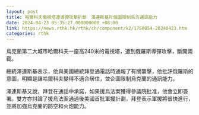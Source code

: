 ```yaml
---
layout: post
title: 哈爾科夫電視塔遭導彈攻擊折斷　澤連斯基斥俄圖限制烏方通訊能力
date: 2024-04-23 05:35:27.000000000 +08:00
link: https://news.rthk.hk/rthk/ch/component/k2/1750054-20240423.htm
categories: rthk
---
```


烏克蘭第二大城市哈爾科夫一座高240米的電視塔，遭到俄羅斯導彈攻擊，斷開兩截。

總統澤連斯基表示，他與美國總統拜登通電話時通報了有關襲擊，他批評俄羅斯的意圖，明顯是讓哈爾科夫變得不適合居住，並企圖限制烏克蘭的通訊能力。

澤連斯基又說，拜登在通話中承諾，如果援烏法案獲得參議院批准，他會立即簽署。雙方亦討論了援烏法案通過後美國首批軍援計劃，拜登表示軍援將很快進行，並將加強烏克蘭的防空和火炮能力。

